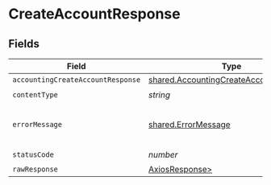 # CreateAccountResponse


## Fields

| Field                                                                                            | Type                                                                                             | Required                                                                                         | Description                                                                                      |
| ------------------------------------------------------------------------------------------------ | ------------------------------------------------------------------------------------------------ | ------------------------------------------------------------------------------------------------ | ------------------------------------------------------------------------------------------------ |
| `accountingCreateAccountResponse`                                                                | [shared.AccountingCreateAccountResponse](../../models/shared/accountingcreateaccountresponse.md) | :heavy_minus_sign:                                                                               | Success                                                                                          |
| `contentType`                                                                                    | *string*                                                                                         | :heavy_check_mark:                                                                               | N/A                                                                                              |
| `errorMessage`                                                                                   | [shared.ErrorMessage](../../models/shared/errormessage.md)                                       | :heavy_minus_sign:                                                                               | The request made is not valid.                                                                   |
| `statusCode`                                                                                     | *number*                                                                                         | :heavy_check_mark:                                                                               | N/A                                                                                              |
| `rawResponse`                                                                                    | [AxiosResponse>](https://axios-http.com/docs/res_schema)                                         | :heavy_minus_sign:                                                                               | N/A                                                                                              |